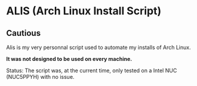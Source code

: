 # ALIS (Arch Linux Install Script)

## Cautious
Alis is my very personnal script used to automate my installs of Arch Linux.

**It was not designed to be used on every machine.**

Status: The script was, at the current time, only tested on a Intel NUC (NUC5PPYH) with no issue.
